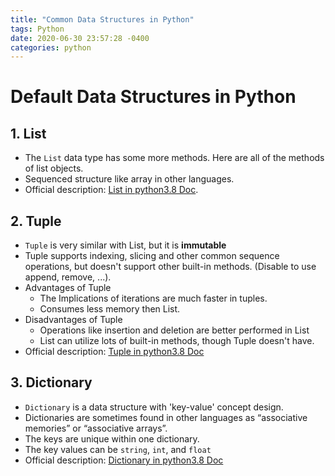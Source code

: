 ```yaml
---
title: "Common Data Structures in Python"
tags: Python
date: 2020-06-30 23:57:28 -0400
categories: python
---
```


# Default Data Structures in Python

## 1. List
- The `List` data type has some more methods. Here are all of the methods of list objects.
- Sequenced structure like array in other languages.
- Official description: [List in python3.8 Doc](https://docs.python.org/3.8/tutorial/datastructures.html#more-on-lists).


## 2. Tuple
- `Tuple` is very similar with List, but it is <b>immutable</b>
- Tuple supports indexing, slicing and other common sequence operations, but doesn't support other built-in methods. (Disable to use append, remove, ...).
- Advantages of Tuple
  - The Implications of iterations are much faster in tuples.
  - Consumes less memory then List.
- Disadvantages of Tuple
  - Operations like insertion and deletion are better performed in List
  - List can utilize lots of built-in methods, though Tuple doesn't have.
- Official description: [Tuple in python3.8 Doc](https://docs.python.org/3.8/tutorial/datastructures.html#tuples-and-sequences)

## 3. Dictionary
- `Dictionary` is a data structure with 'key-value' concept design.
- Dictionaries are sometimes found in other languages as “associative memories” or “associative arrays”.
- The keys are unique within one dictionary.
- The key values can be `string`, `int`, and `float`
- Official description: [Dictionary in python3.8 Doc](https://docs.python.org/3.8/tutorial/datastructures.html#dictionaries)